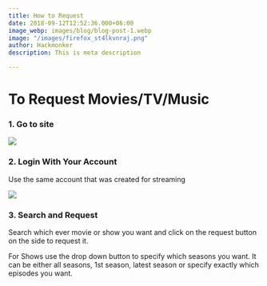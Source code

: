 ```yaml
---
title: How to Request
date: 2018-09-12T12:52:36.000+06:00
image_webp: images/blog/blog-post-1.webp
image: "/images/firefox_st4lkvnraj.png"
author: Hackmonker
description: This is meta description

---
```

# To Request Movies/TV/Music

### 1. Go to site

![](https://i.imgur.com/Nmos71z.png)

### 2. Login With Your Account

Use the same account that was created for streaming

![](/images/1.png)

### 3. Search and Request

Search which ever movie or show you want and click on the request button on the side to request it.

For Shows use the drop down button to specify which seasons you want. It can be either all seasons, 1st season, latest season or specify exactly which episodes you want.
